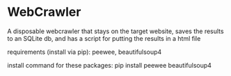# WebCrawler
A disposable webcrawler that stays on the target website, saves the results to an SQLite db, and has a script for putting the results in a html file

requirements (install via pip):
peewee, beautifulsoup4

install command for these packages:
pip install peewee beautifulsoup4

